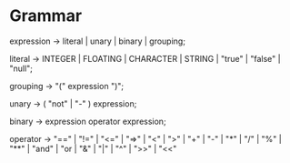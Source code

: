 # Grammar

expression -> literal | unary | binary | grouping;

literal -> INTEGER | FLOATING | CHARACTER | STRING | "true" | "false" | "null";

grouping -> "(" expression ")";

unary -> ( "not" | "-" ) expression;

binary -> expression operator expression;

operator -> "==" | "!=" | "<=" | "=>" | "<" | ">"
            | "+" | "-" | "*" | "/" | "%" | "**"
            | "and" | "or
            | "&" | "|" | "^" | ">>" | "<<"